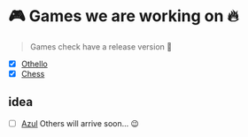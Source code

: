 # 🎮 Games we are working on 🔥

> Games check have a release version 🔖

- [x] [Othello](https://github.com/ValentinColin/rust-othello)
- [x] [Chess](https://github.com/rust-games/chess)

## idea
- [ ] [Azul]()
Others will arrive soon... 😉
